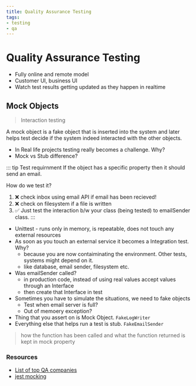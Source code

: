 ```yaml
---
title: Quality Assurance Testing
tags:
- testing
- qa
---
```


# Quality Assurance Testing

<TagLinks />

<Quote text="There is no 100% bug-free software" />

* Fully online and remote model
* Customer UI, business UI
* Watch test results getting updated as they happen in realtime

## Mock Objects

> Interaction testing

A mock object is a fake object that is inserted into the system and later helps test decide
if the system indeed interacted with the other objects.

* In Real life projects testing really becomes a challenge. Why?
* Mock vs Stub difference?

::: tip Test requirnment
If the object has a specific property then it should send an email.

How do we test it?

1. :x: check inbox using email API if email has been recieved!
2. :x: check on filesystem if a file is written
3. :white_check_mark: Just test the interaction b/w your class (being tested) to emailSender class.
:::

* Unittest - runs only in memory, is repeatable, does not touch any external resources
* As soon as you touch an external service it becomes a Integration test. Why?
  * because you are now contaiminating the environment. Other tests, systems might depend on it.
  * like database, email sender, filesystem etc.
* Was emailSender called?
  * in production code, instead of using real values accept values through an Interface
  * then create that Interface in test
* Sometimes you have to simulate the situations, we need to fake objects
  * Test when email server is full?
  * Out of memoery exception?
* Thing that you assert on is Mock Object. `FakeLogWriter`
* Everything else that helps run a test is stub. `FakeEmailSender`

> how the function has been called and what the function returned is kept in mock property

### Resources

* [List of top QA companies](https://hackernoon.com/top-10-software-testing-companies-for-2020-fiff3ubf)
* [jest mocking](https://jestjs.io/docs/en/mock-functions)

<Footer />

